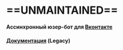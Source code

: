 # ==UNMAINTAINED==

**Ассинхронный юзер-бот для [Вконтакте](http://vk.com)**

#### [Документация](docs/index.md) **(Legacy)**

